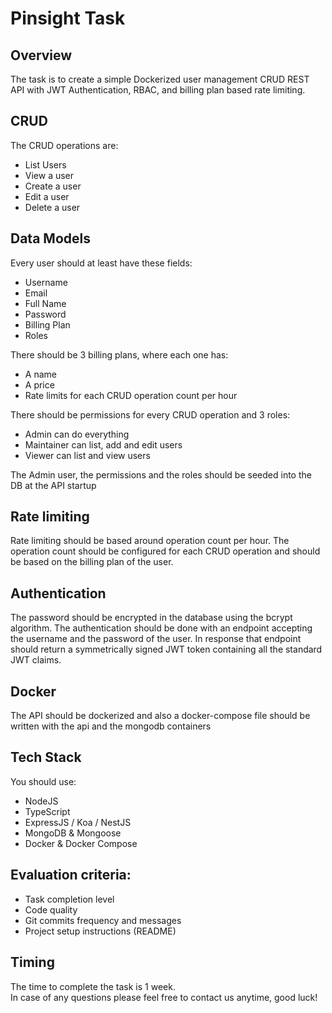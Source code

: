 # Pinsight Task

## Overview

The task is to create a simple Dockerized user management CRUD REST API with JWT Authentication, RBAC, and billing plan based rate limiting.

## CRUD

The CRUD operations are:
- List Users
- View a user
- Create a user
- Edit a user
- Delete a user

## Data Models

Every user should at least have these fields:
- Username
- Email
- Full Name
- Password
- Billing Plan
- Roles

There should be 3 billing plans, where each one has:
- A name
- A price
- Rate limits for each CRUD operation count per hour

There should be permissions for every CRUD operation and 3 roles: 
- Admin can do everything
- Maintainer can list, add and edit users
- Viewer can list and view users

The Admin user, the permissions and the roles should be seeded into the DB at the API startup

## Rate limiting

Rate limiting should be based around operation count per hour. The operation count should be configured for each CRUD operation and should be based on the billing plan of the user.

## Authentication

The password should be encrypted in the database using the bcrypt algorithm. The authentication should be done with an endpoint accepting the username and the password of the user. In response that endpoint should return a symmetrically signed JWT token containing all the standard JWT claims.

## Docker

The API should be dockerized and also a docker-compose file should be written with the api and the mongodb containers

## Tech Stack

You should use:
- NodeJS
- TypeScript
- ExpressJS / Koa / NestJS
- MongoDB & Mongoose
- Docker & Docker Compose

## Evaluation criteria:
- Task completion level
- Code quality
- Git commits frequency and messages
- Project setup instructions (README)

## Timing

The time to complete the task is 1 week. \
In case of any questions please feel free to contact us anytime, good luck!
